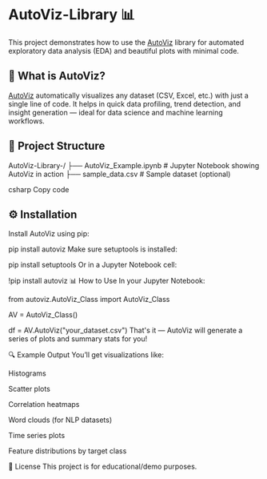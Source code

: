 # AutoViz-Library 📊

This project demonstrates how to use the [AutoViz](https://github.com/AutoViML/AutoViz) library for automated exploratory data analysis (EDA) and beautiful plots with minimal code.

## 🚀 What is AutoViz?

[AutoViz](https://github.com/AutoViML/AutoViz) automatically visualizes any dataset (CSV, Excel, etc.) with just a single line of code. It helps in quick data profiling, trend detection, and insight generation — ideal for data science and machine learning workflows.

## 📁 Project Structure

AutoViz-Library-/
├── AutoViz_Example.ipynb # Jupyter Notebook showing AutoViz in action
├── sample_data.csv # Sample dataset (optional)


csharp
Copy code

## ⚙️ Installation

Install AutoViz using pip:


pip install autoviz
Make sure setuptools is installed:


pip install setuptools
Or in a Jupyter Notebook cell:


!pip install autoviz
📊 How to Use
In your Jupyter Notebook:


from autoviz.AutoViz_Class import AutoViz_Class

AV = AutoViz_Class()

df = AV.AutoViz("your_dataset.csv")
That's it — AutoViz will generate a series of plots and summary stats for you!

🔍 Example Output
You’ll get visualizations like:

Histograms

Scatter plots

Correlation heatmaps

Word clouds (for NLP datasets)

Time series plots

Feature distributions by target class



🪪 License
This project is for educational/demo purposes.












